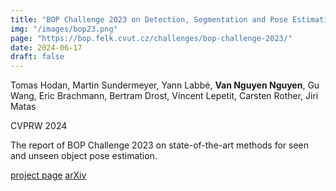 ```yaml
---
title: "BOP Challenge 2023 on Detection, Segmentation and Pose Estimation of Seen and Unseen Rigid Objects"
img: "/images/bop23.png"
page: "https://bop.felk.cvut.cz/challenges/bop-challenge-2023/"
date: 2024-06-17
draft: false
---
```

Tomas Hodan, Martin Sundermeyer, Yann Labbé, **Van Nguyen Nguyen**, Gu Wang, Eric Brachmann, Bertram Drost, Vincent Lepetit, Carsten Rother, Jiri Matas

CVPRW 2024  

The report of BOP Challenge 2023 on state-of-the-art methods for seen and unseen object pose estimation.

[project page](https://bop.felk.cvut.cz/challenges/bop-challenge-2023/)   [arXiv](https://arxiv.org/pdf/2403.09799.pdf)